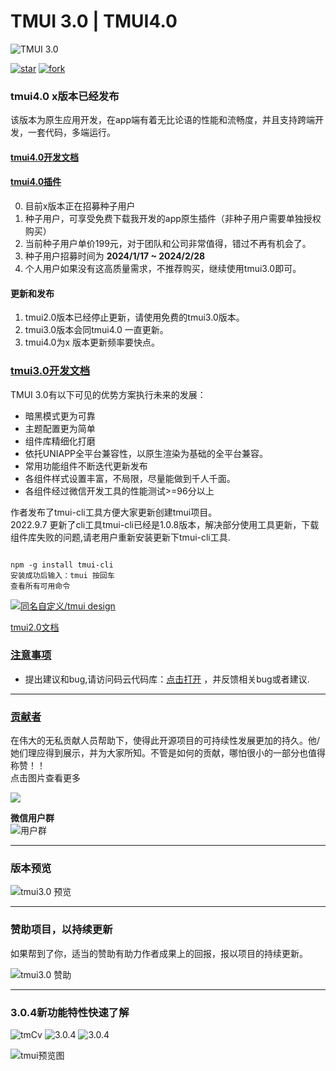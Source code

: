 #  TMUI 3.0 | TMUI4.0

![TMUI 3.0](https://tmui.design/images/logoGreat.png)

[![star](https://gitee.com/LYTB/tmui-design/badge/star.svg?theme=dark)](https://gitee.com/LYTB/tmui-design/stargazers) [![fork](https://gitee.com/LYTB/tmui-design/badge/fork.svg?theme=dark)](https://gitee.com/LYTB/tmui-design/members)

### tmui4.0 x版本已经发布
该版本为原生应用开发，在app端有着无比论语的性能和流畅度，并且支持跨端开发，一套代码，多端运行。

#### [tmui4.0开发文档](https://xui.tmui.design/)

#### [tmui4.0插件](https://ext.dcloud.net.cn/plugin?id=16369)

0. 目前x版本正在招募种子用户
1. 种子用户，可享受免费下载我开发的app原生插件（非种子用户需要单独授权购买）
2. 当前种子用户单价199元，对于团队和公司非常值得，错过不再有机会了。
3. 种子用户招募时间为 **2024/1/17 ~ 2024/2/28**
4. 个人用户如果没有这高质量需求，不推荐购买，继续使用tmui3.0即可。

#### 更新和发布

1. tmui2.0版本已经停止更新，请使用免费的tmui3.0版本。
2. tmui3.0版本会同tmui4.0 一直更新。
3. tmui4.0为x 版本更新频率要快点。

### [tmui3.0开发文档](https://tmui.design/)

 TMUI 3.0有以下可见的优势方案执行未来的发展：
- 暗黑模式更为可靠
- 主题配置更为简单
- 组件库精细化打磨
- 依托UNIAPP全平台兼容性，以原生渲染为基础的全平台兼容。
- 常用功能组件不断迭代更新发布
- 各组件样式设置丰富，不局限，尽量能做到千人千面。
- 各组件经过微信开发工具的性能测试>=96分以上

作者发布了tmui-cli工具方便大家更新创建tmui项目。<br>
2022.9.7 更新了cli工具tmui-cli已经是1.0.8版本，解决部分使用工具更新，下载组件库失败的问题,请老用户重新安装更新下tmui-cli工具.
```npm

npm -g install tmui-cli
安装成功后输入：tmui 按回车
查看所有可用命令

```

[![同名自定义/tmui design](https://gitee.com/LYTB/tmui-design/widgets/widget_card.svg?colors=393222,ebdfc1,fffae5,d8ca9f,393222,a28b40)](https://gitee.com/LYTB/tmui-design)

[tmui2.0文档](https://ext.dcloud.net.cn/plugin?id=5949)

### [注意事项](https://ext.dcloud.net.cn/plugin?name=tm-ui)

- 提出建议和bug,请访问码云代码库：[点击打开](https://gitee.com/LYTB/tmui-design)
，并反馈相关bug或者建议.

---
### [贡献者](https://tmui.design/doc/start/%E8%B4%A1%E7%8C%AE%E8%80%85.html#%E8%B4%A1%E7%8C%AE%E4%BA%BA%E5%91%98)
在伟大的无私贡献人员帮助下，使得此开源项目的可持续性发展更加的持久。他/她们理应得到展示，并为大家所知。不管是如何的贡献，哪怕很小的一部分也值得称赞！！<br>
点击图片查看更多

[![](https://vkceyugu.cdn.bspapp.com/VKCEYUGU-f5b1722f-8766-40af-a22a-acc454202a37/ef8a8962-1153-44c9-aee5-6a616996e595.jpg)](https://tmui.design/doc/start/%E8%B4%A1%E7%8C%AE%E8%80%85.html)

**微信用户群** <br>
![用户群](https://cdn.tmui.design/public/design/weixinQR2.jpg)

----

### 版本预览

![tmui3.0 预览](https://cdn.tmui.design/public/design/verHeji.jpg)

----

### 赞助项目，以持续更新

如果帮到了你，适当的赞助有助力作者成果上的回报，报以项目的持续更新。

![tmui3.0 赞助](https://cdn.tmui.design/public/design/payzhanzhu.jpg)

----

### 3.0.4新功能特性快速了解 
![tmCv](https://cdn.tmui.design/public/design/tmcvDemo.gif)
![3.0.4](https://vkceyugu.cdn.bspapp.com/VKCEYUGU-f5b1722f-8766-40af-a22a-acc454202a37/86bce318-d3a0-4c88-8e9c-cd764fed81e1.gif)
![3.0.4](https://vkceyugu.cdn.bspapp.com/VKCEYUGU-f5b1722f-8766-40af-a22a-acc454202a37/f33285fd-5f26-4092-95a2-2fe8f4aee2ed.gif)

![tmui预览图](https://vkceyugu.cdn.bspapp.com/VKCEYUGU-f5b1722f-8766-40af-a22a-acc454202a37/0672c1be-2519-4e36-962b-072852193025.png)
